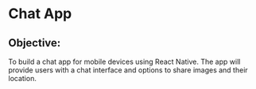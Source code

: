 # Chat App

## Objective:

To build a chat app for mobile devices using React Native. The app will provide users with a chat interface and options to share images and their location.
